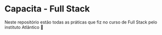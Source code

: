 # Capacita - Full Stack

Neste repositório estão todas as práticas que fiz no curso de Full Stack pelo instituto Atlântico 🚀
